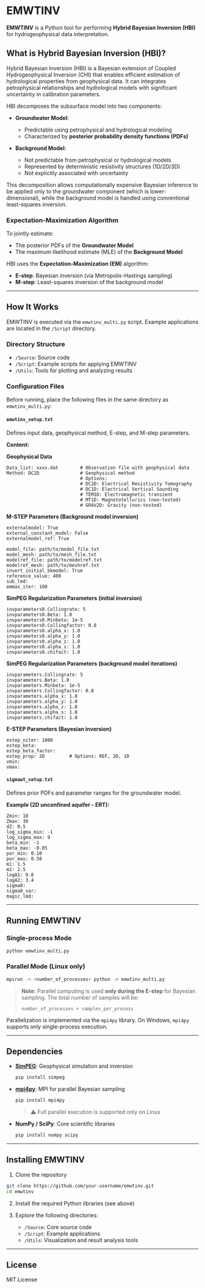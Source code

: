 # EMWTINV

**EMWTINV** is a Python tool for performing **Hybrid Bayesian Inversion (HBI)** for hydrogeophysical data interpretation.

## What is Hybrid Bayesian Inversion (HBI)?

Hybrid Bayesian Inversion (HBI) is a Bayesian extension of Coupled Hydrogeophysical Inversion (CHI) that enables efficient estimation of hydrological properties from geophysical data. It can integrates petrophysical relationships and hydrological models with significant uncertainty in calibration parameters.

HBI decomposes the subsurface model into two components:

* **Groundwater Model**:

  * Predictable using petrophysical and hydrological modeling
  * Characterized by **posterior probability density functions (PDFs)**

* **Background Model**:

  * Not predictable from petrophysical or hydrological models
  * Represented by deterministic resistivity structures (1D/2D/3D)
  * Not explicitly associated with uncertainty

This decomposition allows computationally expensive Bayesian inference to be applied only to the groundwater component (which is lower-dimensional), while the background model is handled using conventional least-squares inversion.

### Expectation-Maximization Algorithm

To jointly estimate:

* The posterior PDFs of the **Groundwater Model**
* The maximum likelihood estimate (MLE) of the **Background Model**

HBI uses the **Expectation-Maximization (EM)** algorithm:

* **E-step**: Bayesian inversion (via Metropolis-Hastings sampling)
* **M-step**: Least-squares inversion of the background model

---

## How It Works

EMWTINV is executed via the `emwtinv_multi.py` script. Example applications are located in the `/Script` directory.

### Directory Structure

* `/Source`: Source code
* `/Script`: Example scripts for applying EMWTINV
* `/Utils`: Tools for plotting and analyzing results

### Configuration Files

Before running, place the following files in the same directory as `emwtinv_multi.py`:

#### `emwtinv_setup.txt`

Defines input data, geophysical method, E-step, and M-step parameters.

**Content:**

**Geophysical Data**

```
Data_list: xxxx.dat        # Observation file with geophysical data
Method: DC2D               # Geophysical method
                           # Options:
                           # DC2D: Electrical Resistivity Tomography
                           # DC1D: Electrical Vertical Sounding
                           # TEM1D: Electromagnetic transient
                           # MT1D: Magnetotellurics (non-tested)
                           # GRAV2D: Gravity (non-tested)
```

**M-STEP Parameters (Background model inversion)**

```
externalmodel: True
external_constant_model: False
externalmodel_ref: True

model_file: path/to/model_file.txt
model_mesh: path/to/mesh_file.txt
modelref_file: path/to/modelref.txt
modelref_mesh: path/to/meshref.txt
invert_initial_bkmodel: True
reference_value: 400
sub_lmd:
emmax_iter: 100
```

**SimPEG Regularization Parameters (initial inversion)**

```
invparameters0.Collingrate: 5
invparameters0.Beta: 1.0
invparameters0.Minbeta: 1e-5
invparameters0.Collingfactor: 0.8
invparameters0.alpha_x: 1.0
invparameters0.alpha_y: 1.0
invparameters0.alpha_z: 1.0
invparameters0.alpha_s: 1.0
invparameters0.chifact: 1.0
```

**SimPEG Regularization Parameters (background model iterations)**

```
invparameters.Collingrate: 5
invparameters.Beta: 1.0
invparameters.Minbeta: 1e-5
invparameters.Collingfactor: 0.8
invparameters.alpha_x: 1.0
invparameters.alpha_y: 1.0
invparameters.alpha_z: 1.0
invparameters.alpha_s: 1.0
invparameters.chifact: 1.0
```

**E-STEP Parameters (Bayesian inversion)**

```
estep_niter: 1000
estep_beta:
estep_beta_factor:
estep_prop: 2D         # Options: REF, 2D, 1D
vmin:
vmax:
```

#### `sigmawt_setup.txt`

Defines prior PDFs and parameter ranges for the groundwater model.

**Example (2D unconfined aquifer - ERT):**

```
Zmin: 10
Zmax: 30
dZ: 0.5
log_sigma_min: -1
log_sigma_max: 9
beta_min: -1
beta_max: -0.05
por_min: 0.10
por_max: 0.50
m1: 1.5
m2: 2.5
logA1: 0.0
logA2: 3.4
sigma0:
sigma0_var:
magic_lmd:
```

---

## Running EMWTINV

### Single-process Mode

```bash
python emwtinv_multi.py
```

### Parallel Mode (Linux only)

```bash
mpirun -n <number_of_processes> python -m emwtinv_multi.py
```

> **Note:** Parallel computing is used **only during the E-step** for Bayesian sampling. The total number of samples will be:
>
> `number_of_processes × samples_per_process`

Parallelization is implemented via the `mpi4py` library. On Windows, `mpi4py` supports only single-process execution.

---

## Dependencies

* **[SimPEG](https://simpeg.xyz/)**: Geophysical simulation and inversion

  ```bash
  pip install simpeg
  ```

* **[mpi4py](https://mpi4py.readthedocs.io/)**: MPI for parallel Bayesian sampling

  ```bash
  pip install mpi4py
  ```

  > ⚠️ Full parallel execution is supported only on Linux

* **NumPy / SciPy**: Core scientific libraries

  ```bash
  pip install numpy scipy
  ```

---

## Installing EMWTINV

1. Clone the repository

```bash
git clone https://github.com/your-username/emwtinv.git
cd emwtinv
```

2. Install the required Python libraries (see above)

3. Explore the following directories:

   * `/Source`: Core source code
   * `/Script`: Example applications
   * `/Utils`: Visualization and result analysis tools

---

## License

MIT License
